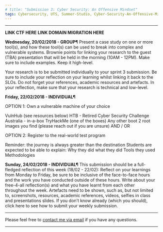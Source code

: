 ```yaml
---
# title: "Submission 3: Cyber Security: An Offensive Mindset"
tags: Cybersecurity, UTS, Summer-Studio, Cyber-Security-An-Offensive-Mindset, Sprint-3
---
```

___

**LINK CTF HERE**
**LINK DOMAIN MIGRATION HERE**

**Wednesday, 20/02/2018 - GROUP¶**
Present a case study on one or more tool(s), and how these tool(s) can be used to break into complex and vulnerable systems.
Brownie points for linking your research to the guest (TBA) presentation that will be held in the morning (10AM - 12PM).
Make sure to include examples.
Keep it high-level.


Your research is to be submitted individually to your sprint 3 submission. Be sure to include your reflection on your learning whilst linking it back to the SLOs. Do not forget your references, academic resources and artefacts.
In your reflection, make sure that your research is technical and low-level.



**Friday, 22/02/2018 - INDIVIDUAL¶**

OPTION 1: Own a vulnerable machine of your choice

VulnHub (see resources below)
HTB - Retired
Cyber Security Challenge Australia - in-a-box
TryHackMe (one of the boxes)
Any other boot 2 root images you find (please reach out if you are unsure)
AND / OR

OPTION 2: Register to the real-world test program

Reminder: the journey is always greater than the destination
Students are expected to be able to explain:
Why they did what they did
Tools they used
Methodologies



**Sunday, 24/02/2018 - INDIVIDUAL¶**
This submission should be a full-fledged reflection of this week (18/02 - 22/02):
Reflect on your learnings from Monday to Friday, be sure to be inclusive of the face-to-face hours and the work you have conducted outside of these hours.
Write about your free-4-all reflection(s) and what you have learnt from each other throughout the week.
Artefacts need to be shown, such as, but not limited to, screenshots, resources, academic references, videos, selfies in class and presentations slides.
If you don’t know already (which you should), click here to see how to submit your weekly submission.

---
Please feel free to [contact me via email](mailto:mitchell.l.tuck@student.uts.edu.au) if you have any questions.

<!--more-->

---
